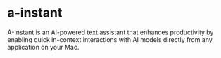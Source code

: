 # a-instant
A-Instant is an AI-powered text assistant that enhances productivity by enabling quick in-context interactions with AI models directly from any application on your Mac.
